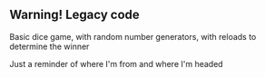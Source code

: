 <h2>Warning! Legacy code</h2>
<p>Basic dice game, with random number generators, with reloads to determine the winner</p>
<div></div>
<p>Just a reminder of where I'm from and where I'm headed</p>
